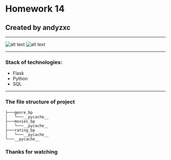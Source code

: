 # Homework 14
## Created by andyzxc
***
![alt text](https://img.shields.io/badge/Python-v3.10.6-blue?style=for-the-badge&logo=appveyor "Python")
![alt text](https://img.shields.io/badge/Flask-v2.2.2-green?style=for-the-badge&logo=appveyor "Flask")
***
### Stack of technologies:
* Flask
* Python
* SQL
***
### The file structure of project
```
├───genre_bp
│   └───__pycache__
├───movies_bp
│   └───__pycache__
├───rating_bp
│   └───__pycache__
└───__pycache__
```
### Thanks for watching